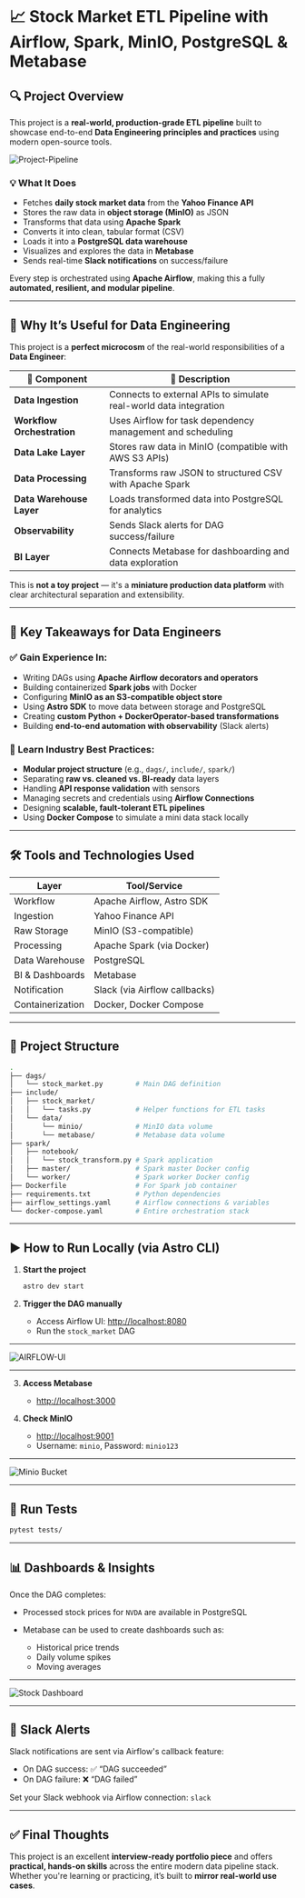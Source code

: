
# 📈 Stock Market ETL Pipeline with Airflow, Spark, MinIO, PostgreSQL & Metabase

## 🔍 Project Overview

This project is a **real-world, production-grade ETL pipeline** built to showcase end-to-end **Data Engineering principles and practices** using modern open-source tools.

![Project-Pipeline](Images/Project-Architecture.png)


### 💡 What It Does

- Fetches **daily stock market data** from the **Yahoo Finance API**
- Stores the raw data in **object storage (MinIO)** as JSON
- Transforms that data using **Apache Spark**
- Converts it into clean, tabular format (CSV)
- Loads it into a **PostgreSQL data warehouse**
- Visualizes and explores the data in **Metabase**
- Sends real-time **Slack notifications** on success/failure

Every step is orchestrated using **Apache Airflow**, making this a fully **automated, resilient, and modular pipeline**.

---

## 🧠 Why It’s Useful for Data Engineering

This project is a **perfect microcosm** of the real-world responsibilities of a **Data Engineer**:

| 🔧 Component | 💬 Description |
|-------------|----------------|
| **Data Ingestion** | Connects to external APIs to simulate real-world data integration |
| **Workflow Orchestration** | Uses Airflow for task dependency management and scheduling |
| **Data Lake Layer** | Stores raw data in MinIO (compatible with AWS S3 APIs) |
| **Data Processing** | Transforms raw JSON to structured CSV with Apache Spark |
| **Data Warehouse Layer** | Loads transformed data into PostgreSQL for analytics |
| **Observability** | Sends Slack alerts for DAG success/failure |
| **BI Layer** | Connects Metabase for dashboarding and data exploration |

This is **not a toy project** — it's a **miniature production data platform** with clear architectural separation and extensibility.

---

## 🎯 Key Takeaways for Data Engineers

### ✅ Gain Experience In:
- Writing DAGs using **Apache Airflow decorators and operators**
- Building containerized **Spark jobs** with Docker
- Configuring **MinIO as an S3-compatible object store**
- Using **Astro SDK** to move data between storage and PostgreSQL
- Creating **custom Python + DockerOperator-based transformations**
- Building **end-to-end automation with observability** (Slack alerts)

### 🚀 Learn Industry Best Practices:
- **Modular project structure** (e.g., `dags/`, `include/`, `spark/`)
- Separating **raw vs. cleaned vs. BI-ready** data layers
- Handling **API response validation** with sensors
- Managing secrets and credentials using **Airflow Connections**
- Designing **scalable, fault-tolerant ETL pipelines**
- Using **Docker Compose** to simulate a mini data stack locally

---

## 🛠️ Tools and Technologies Used

| Layer            | Tool/Service                   |
|------------------|--------------------------------|
| Workflow         | Apache Airflow, Astro SDK      |
| Ingestion        | Yahoo Finance API              |
| Raw Storage      | MinIO (S3-compatible)          |
| Processing       | Apache Spark (via Docker)      |
| Data Warehouse   | PostgreSQL                     |
| BI & Dashboards  | Metabase                       |
| Notification     | Slack (via Airflow callbacks)  |
| Containerization | Docker, Docker Compose         |

---

## 📁 Project Structure

```bash
.
├── dags/
│   └── stock_market.py        # Main DAG definition
├── include/
│   ├── stock_market/
│   │   └── tasks.py           # Helper functions for ETL tasks
│   └── data/
│       └── minio/             # MinIO data volume
│       └── metabase/          # Metabase data volume
├── spark/
│   ├── notebook/
│   │   └── stock_transform.py # Spark application
│   ├── master/                # Spark master Docker config
│   └── worker/                # Spark worker Docker config
├── Dockerfile                 # For Spark job container
├── requirements.txt           # Python dependencies
├── airflow_settings.yaml      # Airflow connections & variables
└── docker-compose.yaml        # Entire orchestration stack
````

---

## ▶️ How to Run Locally (via Astro CLI)

1. **Start the project**

   ```bash
   astro dev start
   ```

2. **Trigger the DAG manually**

   * Access Airflow UI: [http://localhost:8080](http://localhost:8080)
   * Run the `stock_market` DAG

---

![AIRFLOW-UI](Images/Airflow-Connections.png)

---
3. **Access Metabase**

   * [http://localhost:3000](http://localhost:3000)


4. **Check MinIO**

   * [http://localhost:9001](http://localhost:9001)
   * Username: `minio`, Password: `minio123`

---

![Minio Bucket](Images/MINIO-BUCKET.png)

---
## 🧪 Run Tests

```bash
pytest tests/
```

---

## 📊 Dashboards & Insights

Once the DAG completes:

* Processed stock prices for `NVDA` are available in PostgreSQL
* Metabase can be used to create dashboards such as:

  * Historical price trends
  * Daily volume spikes
  * Moving averages
---

![Stock Dashboard](Images/Stock-Dashboard.png)

---

## 🚨 Slack Alerts

Slack notifications are sent via Airflow's callback feature:

* On DAG success: ✅ “DAG succeeded”
* On DAG failure: ❌ “DAG failed”

Set your Slack webhook via Airflow connection: `slack`

---

## ✅ Final Thoughts

This project is an excellent **interview-ready portfolio piece** and offers **practical, hands-on skills** across the entire modern data pipeline stack. Whether you're learning or practicing, it’s built to **mirror real-world use cases**.



